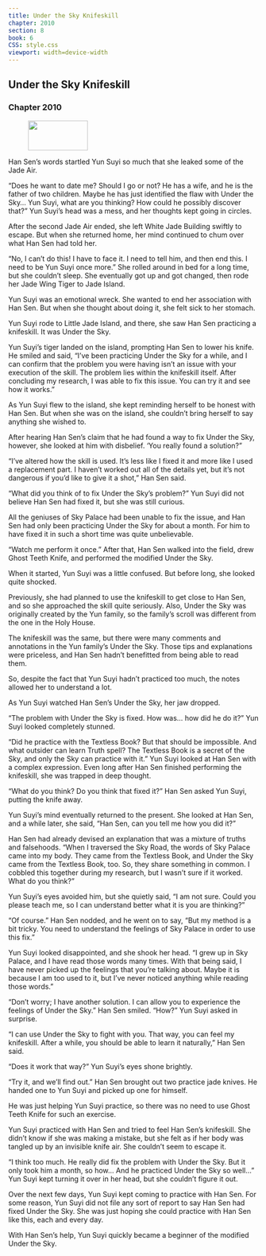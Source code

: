```yaml
---
title: Under the Sky Knifeskill
chapter: 2010
section: 8
book: 6
CSS: style.css
viewport: width=device-width
---
```


## Under the Sky Knifeskill

### Chapter 2010

<figure>
	<img src="../Images/gem.gif" alt="" id="gem" width="120" height="60" />
</figure>

Han Sen’s words startled Yun Suyi so much that she leaked some of the Jade Air.

“Does he want to date me? Should I go or not? He has a wife, and he is the father of two children. Maybe he has just identified the flaw with Under the Sky… Yun Suyi, what are you thinking? How could he possibly discover that?” Yun Suyi’s head was a mess, and her thoughts kept going in circles.

After the second Jade Air ended, she left White Jade Building swiftly to escape. But when she returned home, her mind continued to chum over what Han Sen had told her.

“No, I can’t do this! I have to face it. I need to tell him, and then end this. I need to be Yun Suyi once more.” She rolled around in bed for a long time, but she couldn’t sleep. She eventually got up and got changed, then rode her Jade Wing Tiger to Jade Island.

Yun Suyi was an emotional wreck. She wanted to end her association with Han Sen. But when she thought about doing it, she felt sick to her stomach.

Yun Suyi rode to Little Jade Island, and there, she saw Han Sen practicing a knifeskill. It was Under the Sky.

Yun Suyi’s tiger landed on the island, prompting Han Sen to lower his knife. He smiled and said, “I’ve been practicing Under the Sky for a while, and I can confirm that the problem you were having isn’t an issue with your execution of the skill. The problem lies within the knifeskill itself. After concluding my research, I was able to fix this issue. You can try it and see how it works.”

As Yun Suyi flew to the island, she kept reminding herself to be honest with Han Sen. But when she was on the island, she couldn’t bring herself to say anything she wished to.

After hearing Han Sen’s claim that he had found a way to fix Under the Sky, however, she looked at him with disbelief. ‘You really found a solution?”

“I’ve altered how the skill is used. It’s less like I fixed it and more like I used a replacement part. I haven’t worked out all of the details yet, but it’s not dangerous if you’d like to give it a shot,” Han Sen said.

“What did you think of to fix Under the Sky’s problem?” Yun Suyi did not believe Han Sen had fixed it, but she was still curious.

All the geniuses of Sky Palace had been unable to fix the issue, and Han Sen had only been practicing Under the Sky for about a month. For him to have fixed it in such a short time was quite unbelievable.

“Watch me perform it once.” After that, Han Sen walked into the field, drew Ghost Teeth Knife, and performed the modified Under the Sky.

When it started, Yun Suyi was a little confused. But before long, she looked quite shocked.

Previously, she had planned to use the knifeskill to get close to Han Sen, and so she approached the skill quite seriously. Also, Under the Sky was originally created by the Yun family, so the family’s scroll was different from the one in the Holy House.

The knifeskill was the same, but there were many comments and annotations in the Yun family’s Under the Sky. Those tips and explanations were priceless, and Han Sen hadn’t benefitted from being able to read them.

So, despite the fact that Yun Suyi hadn’t practiced too much, the notes allowed her to understand a lot.

As Yun Suyi watched Han Sen’s Under the Sky, her jaw dropped.

“The problem with Under the Sky is fixed. How was… how did he do it?” Yun Suyi looked completely stunned.

“Did he practice with the Textless Book? But that should be impossible. And what outsider can learn Truth spell? The Textless Book is a secret of the Sky, and only the Sky can practice with it.” Yun Suyi looked at Han Sen with a complex expression. Even long after Han Sen finished performing the knifeskill, she was trapped in deep thought.

“What do you think? Do you think that fixed it?” Han Sen asked Yun Suyi, putting the knife away.

Yun Suyi’s mind eventually returned to the present. She looked at Han Sen, and a while later, she said, “Han Sen, can you tell me how you did it?”

Han Sen had already devised an explanation that was a mixture of truths and falsehoods. “When I traversed the Sky Road, the words of Sky Palace came into my body. They came from the Textless Book, and Under the Sky came from the Textless Book, too. So, they share something in common. I cobbled this together during my research, but I wasn’t sure if it worked. What do you think?”

Yun Suyi’s eyes avoided him, but she quietly said, “I am not sure. Could you please teach me, so I can understand better what it is you are thinking?”

“Of course.” Han Sen nodded, and he went on to say, “But my method is a bit tricky. You need to understand the feelings of Sky Palace in order to use this fix.”

Yun Suyi looked disappointed, and she shook her head. “I grew up in Sky Palace, and I have read those words many times. With that being said, I have never picked up the feelings that you’re talking about. Maybe it is because I am too used to it, but I’ve never noticed anything while reading those words.”

“Don’t worry; I have another solution. I can allow you to experience the feelings of Under the Sky.” Han Sen smiled. “How?” Yun Suyi asked in surprise.

“I can use Under the Sky to fight with you. That way, you can feel my knifeskill. After a while, you should be able to learn it naturally,” Han Sen said.

“Does it work that way?” Yun Suyi’s eyes shone brightly.

“Try it, and we’ll find out.” Han Sen brought out two practice jade knives. He handed one to Yun Suyi and picked up one for himself.

He was just helping Yun Suyi practice, so there was no need to use Ghost Teeth Knife for such an exercise.

Yun Suyi practiced with Han Sen and tried to feel Han Sen’s knifeskill. She didn’t know if she was making a mistake, but she felt as if her body was tangled up by an invisible knife air. She couldn’t seem to escape it.

“I think too much. He really did fix the problem with Under the Sky. But it only took him a month, so how… And he practiced Under the Sky so well…” Yun Suyi kept turning it over in her head, but she couldn’t figure it out.

Over the next few days, Yun Suyi kept coming to practice with Han Sen. For some reason, Yun Suyi did not file any sort of report to say Han Sen had fixed Under the Sky. She was just hoping she could practice with Han Sen like this, each and every day.

With Han Sen’s help, Yun Suyi quickly became a beginner of the modified Under the Sky.